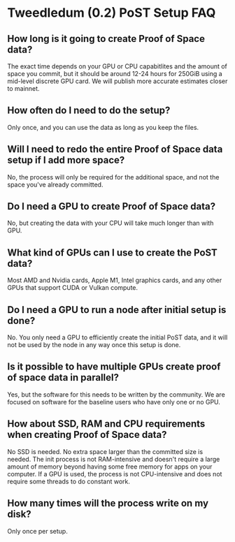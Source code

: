 # Tweedledum (0.2) PoST Setup FAQ

## How long is it going to create Proof of Space data?

The exact time depends on your GPU or CPU capabitlites and the amount of space you commit, but it should be around 12-24 hours for 250GiB using a mid-level discrete GPU card. We will publish more accurate estimates closer to mainnet.

## How often do I need to do the setup?

Only once, and you can use the data as long as you keep the files.

## Will I need to redo the entire Proof of Space data setup if I add more space?

No, the process will only be required for the additional space, and not the space you've already committed.

## Do I need a GPU to create Proof of Space data?

No, but creating the data with your CPU will take much longer than with GPU.

## What kind of GPUs can I use to create the PoST data?

Most AMD and Nvidia cards, Apple M1, Intel graphics cards, and any other GPUs that support CUDA or Vulkan compute.

## Do I need a GPU to run a node after initial setup is done?

No. You only need a GPU to efficiently create the initial PoST data, and it will not be used by the node in any way once this setup is done.

## Is it possible to have multiple GPUs create proof of space data in parallel?

Yes, but the software for this needs to be written by the community. We are focused on software for the baseline users who have only one or no GPU.

## How about SSD, RAM and CPU requirements when creating Proof of Space data?

No SSD is needed. No extra space larger than the committed size is needed. The init process is not RAM-intensive and doesn't require a large amount of memory beyond having some free memory for apps on your computer. If a GPU is used, the process is not CPU-intensive and does not require some threads to do constant work.

## How many times will the process write on my disk?

Only once per setup.
